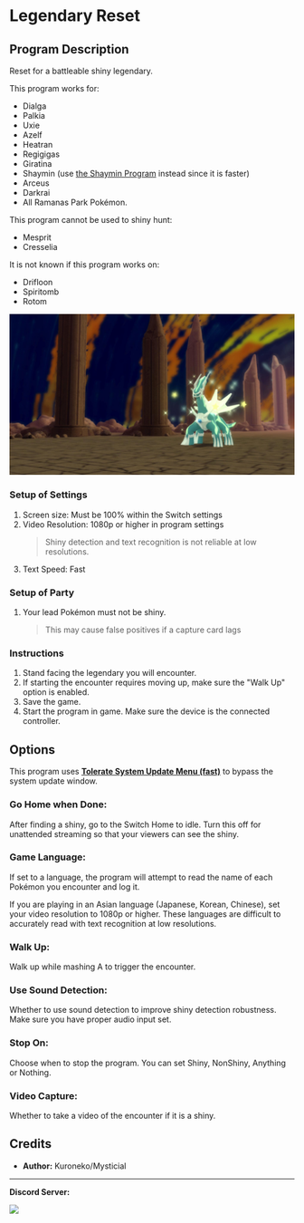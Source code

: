 # Legendary Reset

## Program Description

Reset for a battleable shiny legendary.

This program works for:
- Dialga
- Palkia
- Uxie
- Azelf
- Heatran
- Regigigas
- Giratina
- Shaymin (use [the Shaymin Program](ShinyHunt-Shaymin.md) instead since it is faster)
- Arceus
- Darkrai
- All Ramanas Park Pokémon.

This program cannot be used to shiny hunt:
- Mesprit
- Cresselia

It is not known if this program works on:
- Drifloon
- Spiritomb
- Rotom


<img src="images/LegendaryReset-0.jpg">

### Setup of Settings

1. Screen size: Must be 100% within the Switch settings
2. Video Resolution: 1080p or higher in program settings
   > Shiny detection and text recognition is not reliable at low resolutions.
3. Text Speed: Fast

### Setup of Party
1. Your lead Pokémon must not be shiny.
   > This may cause false positives if a capture card lags

### Instructions

1. Stand facing the legendary you will encounter.
2. If starting the encounter requires moving up, make sure the "Walk Up" option is enabled.
3. Save the game.
4. Start the program in game. Make sure the device is the connected controller.


## Options

This program uses [**Tolerate System Update Menu (fast)**](/Wiki/Programs/NintendoSwitch/FrameworkSettings.md#tolerate-system-update-menu-fast) to bypass the system update window.


### Go Home when Done:

After finding a shiny, go to the Switch Home to idle. Turn this off for unattended streaming so that your viewers can see the shiny.


### Game Language:

If set to a language, the program will attempt to read the name of each Pokémon you encounter and log it.

If you are playing in an Asian language (Japanese, Korean, Chinese), set your video resolution to 1080p or higher. These languages are difficult to accurately read with text recognition at low resolutions.


### Walk Up:

Walk up while mashing A to trigger the encounter.


### Use Sound Detection:

Whether to use sound detection to improve shiny detection robustness. Make sure you have proper audio input set.

### Stop On:

Choose when to stop the program. You can set Shiny, NonShiny, Anything or Nothing.

### Video Capture:

Whether to take a video of the encounter if it is a shiny.

## Credits

- **Author:** Kuroneko/Mysticial



<hr>

**Discord Server:** 

[<img src="https://canary.discordapp.com/api/guilds/695809740428673034/widget.png?style=banner2">](https://discord.gg/cQ4gWxN)




